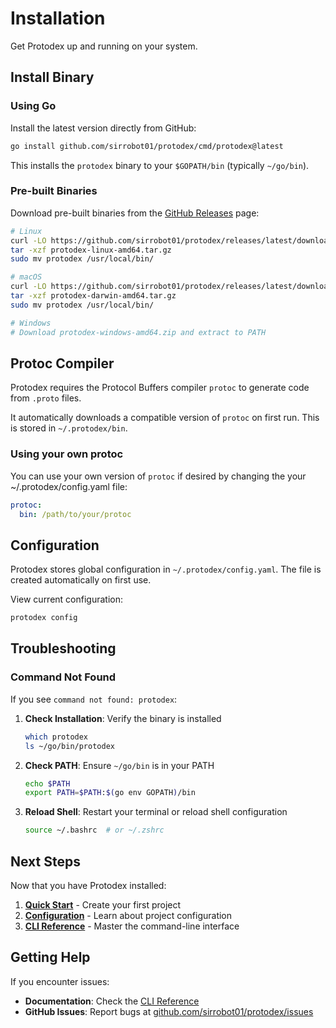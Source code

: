 # Installation

Get Protodex up and running on your system.

## Install Binary

### Using Go

Install the latest version directly from GitHub:

```bash
go install github.com/sirrobot01/protodex/cmd/protodex@latest
```

This installs the `protodex` binary to your `$GOPATH/bin` (typically `~/go/bin`).

### Pre-built Binaries

Download pre-built binaries from the [GitHub Releases](https://github.com/sirrobot01/protodex/releases) page:

```bash
# Linux
curl -LO https://github.com/sirrobot01/protodex/releases/latest/download/protodex-linux-amd64.tar.gz
tar -xzf protodex-linux-amd64.tar.gz
sudo mv protodex /usr/local/bin/

# macOS
curl -LO https://github.com/sirrobot01/protodex/releases/latest/download/protodex-darwin-amd64.tar.gz
tar -xzf protodex-darwin-amd64.tar.gz
sudo mv protodex /usr/local/bin/

# Windows
# Download protodex-windows-amd64.zip and extract to PATH
```

## Protoc Compiler

Protodex requires the Protocol Buffers compiler `protoc` to generate code from `.proto` files.

It automatically downloads a compatible version of `protoc` on first run. This is stored in `~/.protodex/bin`. 

### Using your own protoc

You can use your own version of `protoc` if desired by changing the your ~/.protodex/config.yaml file:

```yaml
protoc:
  bin: /path/to/your/protoc
```

## Configuration

Protodex stores global configuration in `~/.protodex/config.yaml`. The file is created automatically on first use.

View current configuration:
```bash
protodex config
```

## Troubleshooting

### Command Not Found

If you see `command not found: protodex`:

1. **Check Installation**: Verify the binary is installed
   ```bash
   which protodex
   ls ~/go/bin/protodex
   ```

2. **Check PATH**: Ensure `~/go/bin` is in your PATH
   ```bash
   echo $PATH
   export PATH=$PATH:$(go env GOPATH)/bin
   ```

3. **Reload Shell**: Restart your terminal or reload shell configuration
   ```bash
   source ~/.bashrc  # or ~/.zshrc
   ```

## Next Steps

Now that you have Protodex installed:

1. **[Quick Start](quick-start)** - Create your first project
2. **[Configuration](yaml-config.md)** - Learn about project configuration
3. **[CLI Reference](cli-overview.md)** - Master the command-line interface

## Getting Help

If you encounter issues:

- **Documentation**: Check the [CLI Reference](cli-overview.md)
- **GitHub Issues**: Report bugs at [github.com/sirrobot01/protodex/issues](https://github.com/sirrobot01/protodex/issues)